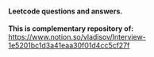 #### Leetcode questions and answers.

**This is complementary repository of:**
https://www.notion.so/vladisov/Interview-1e5201bc1d3a41eaa30f01d4cc5cf27f
